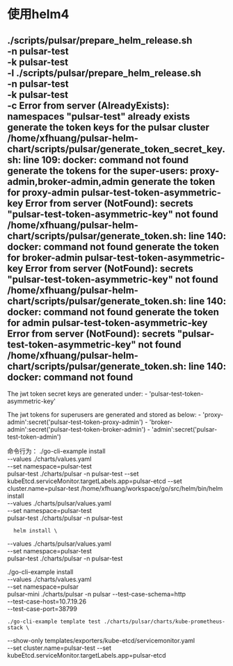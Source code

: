 # 使用helm4

./scripts/pulsar/prepare_helm_release.sh \
    -n pulsar-test \
    -k pulsar-test \
    -l
./scripts/pulsar/prepare_helm_release.sh \
    -n pulsar-test \
    -k pulsar-test \
    -c
Error from server (AlreadyExists): namespaces "pulsar-test" already exists
generate the token keys for the pulsar cluster
/home/xfhuang/pulsar-helm-chart/scripts/pulsar/generate_token_secret_key.sh: line 109: docker: command not found
generate the tokens for the super-users: proxy-admin,broker-admin,admin
generate the token for proxy-admin
pulsar-test-token-asymmetric-key
Error from server (NotFound): secrets "pulsar-test-token-asymmetric-key" not found
/home/xfhuang/pulsar-helm-chart/scripts/pulsar/generate_token.sh: line 140: docker: command not found
generate the token for broker-admin
pulsar-test-token-asymmetric-key
Error from server (NotFound): secrets "pulsar-test-token-asymmetric-key" not found
/home/xfhuang/pulsar-helm-chart/scripts/pulsar/generate_token.sh: line 140: docker: command not found
generate the token for admin
pulsar-test-token-asymmetric-key
Error from server (NotFound): secrets "pulsar-test-token-asymmetric-key" not found
/home/xfhuang/pulsar-helm-chart/scripts/pulsar/generate_token.sh: line 140: docker: command not found
-------------------------------------

The jwt token secret keys are generated under:
    - 'pulsar-test-token-asymmetric-key'

The jwt tokens for superusers are generated and stored as below:
    - 'proxy-admin':secret('pulsar-test-token-proxy-admin')
    - 'broker-admin':secret('pulsar-test-token-broker-admin')
    - 'admin':secret('pulsar-test-token-admin')

命令行为：
./go-cli-example install \
--values ./charts/values.yaml \
--set namespace=pulsar-test \
pulsar-test ./charts/pulsar -n pulsar-test  --set kubeEtcd.serviceMonitor.targetLabels.app=pulsar-etcd --set cluster.name=pulsar-test
/home/xfhuang/workspace/go/src/helm/bin/helm install \
--values ./charts/pulsar/values.yaml \
--set namespace=pulsar-test \
pulsar-test ./charts/pulsar -n pulsar-test


      helm install \
--values ./charts/pulsar/values.yaml \
--set namespace=pulsar-test \
pulsar-test ./charts/pulsar -n pulsar-test

./go-cli-example install \
--values ./charts/values.yaml \
--set namespace=pulsar \
pulsar-mini ./charts/pulsar -n pulsar --test-case-schema=http \
--test-case-host=10.7.19.26 \
--test-case-port=38799 


    ./go-cli-example template test ./charts/pulsar/charts/kube-prometheus-stack \
--show-only templates/exporters/kube-etcd/servicemonitor.yaml \
--set cluster.name=pulsar-test   --set kubeEtcd.serviceMonitor.targetLabels.app=pulsar-etcd

